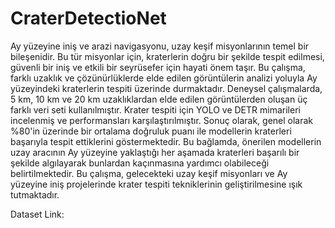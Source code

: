 # CraterDetectioNet

Ay yüzeyine iniş ve arazi navigasyonu, uzay keşif misyonlarının temel bir bileşenidir. Bu tür misyonlar için, kraterlerin doğru bir şekilde tespit edilmesi, güvenli bir iniş ve etkili bir seyrüsefer için hayati önem taşır. Bu çalışma, farklı uzaklık ve çözünürlüklerde elde edilen görüntülerin analizi yoluyla Ay yüzeyindeki kraterlerin tespiti üzerinde durmaktadır. Deneysel çalışmalarda, 5 km, 10 km ve 20 km uzaklıklardan elde edilen görüntülerden oluşan üç farklı veri seti kullanılmıştır. Krater tespiti için YOLO ve DETR mimarileri incelenmiş ve performansları karşılaştırılmıştır. Sonuç olarak, genel olarak %80'in üzerinde bir ortalama doğruluk puanı ile modellerin kraterleri başarıyla tespit ettiklerini göstermektedir. Bu bağlamda, önerilen modellerin uzay aracının Ay yüzeyine yaklaştığı her aşamada kraterleri başarılı bir şekilde algılayarak bunlardan kaçınmasına yardımcı olabileceği belirtilmektedir. Bu çalışma, gelecekteki uzay keşif misyonları ve Ay yüzeyine iniş projelerinde krater tespiti tekniklerinin geliştirilmesine ışık tutmaktadır.

Dataset Link: 
